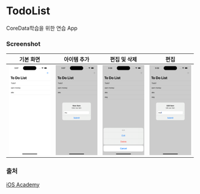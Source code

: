 # TodoList
CoreData학습을 위한 연습 App

### Screenshot
|기본 화면|아이템 추가|편집 및 삭제|편집|
|-|-|-|-|
|![](/Screenshot/1.png)|![](/Screenshot/3.png)|![](/Screenshot/4.png)|![](/Screenshot/5.png)|


### 출처
[iOS Academy](https://www.youtube.com/watch?v=rjHBINtpKA8&ab_channel=iOSAcademy)